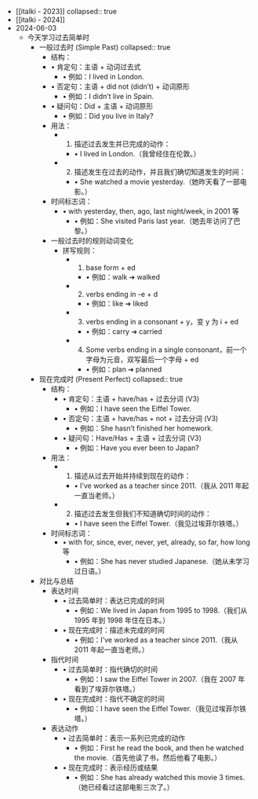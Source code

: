 - [[italki - 2023]]
  collapsed:: true
- [[italki - 2024]]
- 2024-06-03
	- 今天学习过去简单时
		- 一般过去时 (Simple Past)
		  collapsed:: true
			- 结构：
			- •	肯定句：主语 + 动词过去式
				- •	例如：I lived in London.
			- •	否定句：主语 + did not (didn’t) + 动词原形
				- •	例如：I didn’t live in Spain.
			- •	疑问句：Did + 主语 + 动词原形
				- •	例如：Did you live in Italy?
			- 用法：
				- 1.	描述过去发生并已完成的动作：
					- •	I lived in London.（我曾经住在伦敦。）
				- 2.	描述发生在过去的动作，并且我们确切知道发生的时间：
					- •	She watched a movie yesterday.（她昨天看了一部电影。）
			- 时间标志词：
				- •	with yesterday, then, ago, last night/week, in 2001 等
					- •	例如：She visited Paris last year.（她去年访问了巴黎。）
			- 一般过去时的规则动词变化
				- 拼写规则：
					- 1.	base form + ed
						- •	例如：walk ➔ walked
					- 2.	verbs ending in -e + d
						- •	例如：like ➔ liked
					- 3.	verbs ending in a consonant + y，变 y 为 i + ed
						- •	例如：carry ➔ carried
					- 4.	Some verbs ending in a single consonant，前一个字母为元音，双写最后一个字母 + ed
						- •	例如：plan ➔ planned
		- 现在完成时 (Present Perfect)
		  collapsed:: true
			- 结构：
				- •	肯定句：主语 + have/has + 过去分词 (V3)
					- •	例如：I have seen the Eiffel Tower.
				- •	否定句：主语 + have/has + not + 过去分词 (V3)
					- •	例如：She hasn’t finished her homework.
				- •	疑问句：Have/Has + 主语 + 过去分词 (V3)
					- •	例如：Have you ever been to Japan?
			- 用法：
				- 1.	描述从过去开始并持续到现在的动作：
					- •	I’ve worked as a teacher since 2011.（我从 2011 年起一直当老师。）
				- 2.	描述过去发生但我们不知道确切时间的动作：
					- •	I have seen the Eiffel Tower.（我见过埃菲尔铁塔。）
			- 时间标志词：
				- •	with for, since, ever, never, yet, already, so far, how long 等
					- •	例如：She has never studied Japanese.（她从未学习过日语。）
		- 对比与总结
			- 表达时间
				- •	过去简单时：表达已完成的时间
					- •	例如：We lived in Japan from 1995 to 1998.（我们从 1995 年到 1998 年住在日本。）
				- •	现在完成时：描述未完成的时间
					- •	例如：I’ve worked as a teacher since 2011.（我从 2011 年起一直当老师。）
			- 指代时间
				- •	过去简单时：指代确切的时间
					- •	例如：I saw the Eiffel Tower in 2007.（我在 2007 年看到了埃菲尔铁塔。）
				- •	现在完成时：指代不确定的时间
					- •	例如：I have seen the Eiffel Tower.（我见过埃菲尔铁塔。）
			- 表达动作
				- •	过去简单时：表示一系列已完成的动作
					- •	例如：First he read the book, and then he watched the movie.（首先他读了书，然后他看了电影。）
				- •	现在完成时：表示经历或结果
					- •	例如：She has already watched this movie 3 times.（她已经看过这部电影三次了。）